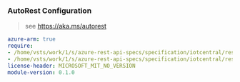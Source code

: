 ### AutoRest Configuration

> see https://aka.ms/autorest

``` yaml
azure-arm: true
require:
- /home/vsts/work/1/s/azure-rest-api-specs/specification/iotcentral/resource-manager/readme.md
- /home/vsts/work/1/s/azure-rest-api-specs/specification/iotcentral/resource-manager/readme.go.md
license-header: MICROSOFT_MIT_NO_VERSION
module-version: 0.1.0

```